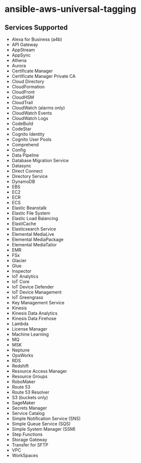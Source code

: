 # ansible-aws-universal-tagging

## Services Supported
- Alexa for Business (a4b)
- API Gateway
- AppStream
- AppSync
- Athena
- Aurora
- Certificate Manager
- Certificate Manager Private CA
- Cloud Directory
- CloudFormation
- CloudFront
- CloudHSM
- CloudTrail
- CloudWatch (alarms only)
- CloudWatch Events
- CloudWatch Logs
- CodeBuild
- CodeStar
- Cognito Identity
- Cognito User Pools
- Comprehend
- Config
- Data Pipeline
- Database Migration Service
- Datasync
- Direct Connect
- Directory Service
- DynamoDB
- EBS
- EC2
- ECR
- ECS
- Elastic Beanstalk
- Elastic File System
- Elastic Load Balancing
- ElastiCache
- Elasticsearch Service
- Elemental MediaLive
- Elemental MediaPackage
- Elemental MediaTailor
- EMR
- FSx
- Glacier
- Glue
- Inspector
- IoT Analytics
- IoT Core
- IoT Device Defender
- IoT Device Management
- IoT Greengrass
- Key Management Service
- Kinesis
- Kinesis Data Analytics
- Kinesis Data Firehose
- Lambda
- License Manager
- Machine Learning
- MQ
- MSK
- Neptune
- OpsWorks
- RDS
- Redshift
- Resource Access Manager
- Resource Groups
- RoboMaker
- Route 53
- Route 53 Resolver
- S3 (buckets only)
- SageMaker
- Secrets Manager
- Service Catalog
- Simple Notification Service (SNS)
- Simple Queue Service (SQS)
- Simple System Manager (SSM)
- Step Functions
- Storage Gateway
- Transfer for SFTP
- VPC
- WorkSpaces
